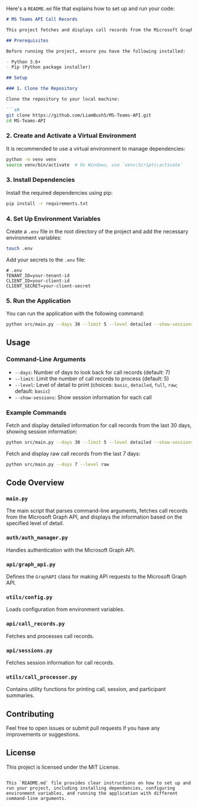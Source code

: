 Here's a `README.md` file that explains how to set up and run your code:

```markdown
# MS Teams API Call Records

This project fetches and displays call records from the Microsoft Graph API. It allows you to view detailed information about call records, including session and participant information.

## Prerequisites

Before running the project, ensure you have the following installed:

- Python 3.6+
- Pip (Python package installer)

## Setup

### 1. Clone the Repository

Clone the repository to your local machine:

```sh
git clone https://github.com/LiamBush5/MS-Teams-API.git
cd MS-Teams-API
```

### 2. Create and Activate a Virtual Environment

It is recommended to use a virtual environment to manage dependencies:

```sh
python -m venv venv
source venv/bin/activate  # On Windows, use `venv\Scripts\activate`
```

### 3. Install Dependencies

Install the required dependencies using pip:

```sh
pip install -r requirements.txt
```

### 4. Set Up Environment Variables

Create a `.env` file in the root directory of the project and add the necessary environment variables:

```sh
touch .env
```

Add your secrets to the `.env` file:

```dotenv
# .env
TENANT_ID=your-tenant-id
CLIENT_ID=your-client-id
CLIENT_SECRET=your-client-secret
```

### 5. Run the Application

You can run the application with the following command:

```sh
python src/main.py --days 30 --limit 5 --level detailed --show-sessions
```

## Usage

### Command-Line Arguments

- `--days`: Number of days to look back for call records (default: 7)
- `--limit`: Limit the number of call records to process (default: 5)
- `--level`: Level of detail to print (choices: `basic`, `detailed`, `full`, `raw`; default: `basic`)
- `--show-sessions`: Show session information for each call

### Example Commands

Fetch and display detailed information for call records from the last 30 days, showing session information:

```sh
python src/main.py --days 30 --limit 5 --level detailed --show-sessions
```

Fetch and display raw call records from the last 7 days:

```sh
python src/main.py --days 7 --level raw
```

## Code Overview

### `main.py`

The main script that parses command-line arguments, fetches call records from the Microsoft Graph API, and displays the information based on the specified level of detail.

### `auth/auth_manager.py`

Handles authentication with the Microsoft Graph API.

### `api/graph_api.py`

Defines the `GraphAPI` class for making API requests to the Microsoft Graph API.

### `utils/config.py`

Loads configuration from environment variables.

### `api/call_records.py`

Fetches and processes call records.

### `api/sessions.py`

Fetches session information for call records.

### `utils/call_processor.py`

Contains utility functions for printing call, session, and participant summaries.

## Contributing

Feel free to open issues or submit pull requests if you have any improvements or suggestions.

## License

This project is licensed under the MIT License.
```

This `README.md` file provides clear instructions on how to set up and run your project, including installing dependencies, configuring environment variables, and running the application with different command-line arguments.
